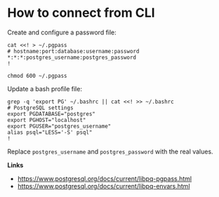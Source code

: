 # How to connect from CLI

Create and configure a password file:

~~~shell
cat <<! > ~/.pgpass
# hostname:port:database:username:password
*:*:*:postgres_username:postgres_password
!
~~~

~~~shell
chmod 600 ~/.pgpass
~~~

Update a bash profile file:

~~~shell
grep -q 'export PG' ~/.bashrc || cat <<! >> ~/.bashrc
# PostgreSQL settings
export PGDATABASE="postgres"
export PGHOST="localhost"
export PGUSER="postgres_username"
alias psql="LESS='-S' psql"
!
~~~

Replace `postgres_username` and `postgres_password` with the real values.

__Links__

* https://www.postgresql.org/docs/current/libpq-pgpass.html
* https://www.postgresql.org/docs/current/libpq-envars.html
